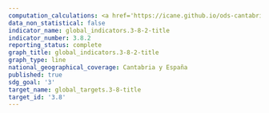 ```yaml
---
computation_calculations: <a href='https://icane.github.io/ods-cantabria/assets/pdf/3.8.2.1.pdf' target='_blank'>Proporción de la población con grandes gastos sanitarios por hogar (superior al 10%) como porcentaje del total de gastos o ingresos de los hogares</a><br><a href='https://icane.github.io/ods-cantabria/assets/pdf/3.8.2.2.pdf' target='_blank'>Proporción de la población con grandes gastos sanitarios por hogar (superior al 25%) como porcentaje del total de gastos o ingresos de los hogares</a>
data_non_statistical: false
indicator_name: global_indicators.3-8-2-title
indicator_number: 3.8.2
reporting_status: complete
graph_title: global_indicators.3-8-2-title
graph_type: line
national_geographical_coverage: Cantabria y España
published: true
sdg_goal: '3'
target_name: global_targets.3-8-title
target_id: '3.8'
---
```

